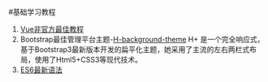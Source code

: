 

#基础学习教程

1.  [Vue非官方最佳教程](http://www.runoob.com/w3cnote/vue2-start-coding.html)
2.  Bootstrap最佳管理平台主题-[H-background-theme](https://github.com/NTASTE/H-background-theme) H+ 是一个完全响应式，基于Bootstrap3最新版本开发的扁平化主题，她采用了主流的左右两栏式布局，使用了Html5+CSS3等现代技术。
3.  [ES6最新语法](http://es6.ruanyifeng.com/#docs/module)



